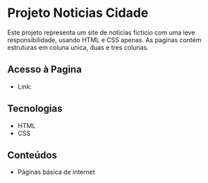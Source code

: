 # Projeto Noticias Cidade

Este projeto representa um site de noticias ficticio com uma leve responsibilidade, usando HTML e CSS apenas. As paginas contém estruturas em coluna unica, duas e tres colunas.

## Acesso à Pagina

- Link:

## Tecnologias

- HTML
- CSS

## Conteúdos

- Páginas básica de internet